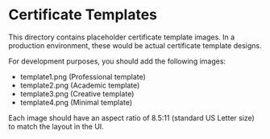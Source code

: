 # Certificate Templates

This directory contains placeholder certificate template images. In a production environment, these would be actual certificate template designs.

For development purposes, you should add the following images:
- template1.png (Professional template)
- template2.png (Academic template)
- template3.png (Creative template)
- template4.png (Minimal template)

Each image should have an aspect ratio of 8.5:11 (standard US Letter size) to match the layout in the UI.
